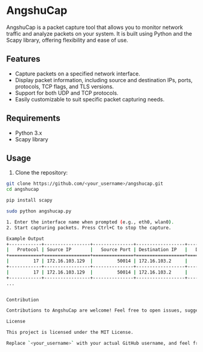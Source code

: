 # AngshuCap

AngshuCap is a packet capture tool that allows you to monitor network traffic and analyze packets on your system. It is built using Python and the Scapy library, offering flexibility and ease of use.

## Features

- Capture packets on a specified network interface.
- Display packet information, including source and destination IPs, ports, protocols, TCP flags, and TLS versions.
- Support for both UDP and TCP protocols.
- Easily customizable to suit specific packet capturing needs.

## Requirements

- Python 3.x
- Scapy library

## Usage

1. Clone the repository:

```bash
git clone https://github.com/<your_username>/angshucap.git
cd angshucap

pip install scapy

sudo python angshucap.py

1. Enter the interface name when prompted (e.g., eth0, wlan0).
2. Start capturing packets. Press Ctrl+C to stop the capture.

Example Output
+------------+-----------------+---------------+------------------+--------------------+-------------+---------------+
|   Protocol | Source IP       |   Source Port | Destination IP   |   Destination Port | TCP Flags   | TLS Version   |
+============+=================+===============+==================+====================+=============+===============+
|         17 | 172.16.103.129  |         50014 | 172.16.103.2     |                 53 | N/A         | N/A           |
+------------+-----------------+---------------+------------------+--------------------+-------------+---------------+
|         17 | 172.16.103.129  |         50014 | 172.16.103.2     |                 53 | N/A         | N/A           |
+------------+-----------------+---------------+------------------+--------------------+-------------+---------------+
...


Contribution

Contributions to AngshuCap are welcome! Feel free to open issues, suggest improvements, or submit pull requests.

License

This project is licensed under the MIT License.

Replace `<your_username>` with your actual GitHub username, and feel free to modify the content as needed. This README provides an overview of the tool, its features, how to use it, and the license information. Add more details if necessary or include information about how to set up and run the tool on different systems.
